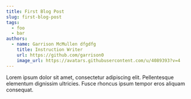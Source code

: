 ```yaml
---
title: First Blog Post
slug: first-blog-post
tags:
  - foo
  - bar
authors:
  - name: Garrison McMullen dfgdfg
    title: Instruction Writer
    url: https://github.com/garrison0
    image_url: https://avatars.githubusercontent.com/u/4089393?v=4
---
```

Lorem ipsum dolor sit amet, consectetur adipiscing elit. Pellentesque elementum dignissim ultricies. Fusce rhoncus ipsum tempor eros aliquam consequat.